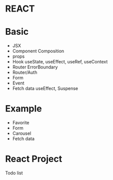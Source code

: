 # REACT

# Basic
- JSX
- Component
Composition
- props
- Hook
useState, useEffect, useRef, useContext
- Router
ErrorBoundary
- Router/Auth
- Form
- Event
- Fetch data
useEffect, Suspense


# Example
- Favorite
- Form
- Carousel
- Fetch data


# React Project
Todo list

